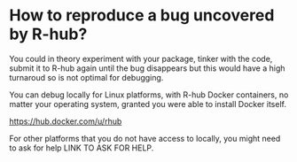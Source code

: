 # How to reproduce a bug uncovered by R-hub?

You could in theory experiment with your package, tinker with the code, submit it to R-hub again until the bug disappears but this would have a high turnaroud so is not optimal for debugging.

You can debug locally for Linux platforms, with R-hub Docker containers, no matter your operating system, granted you were able to install Docker itself.

https://hub.docker.com/u/rhub

For other platforms that you do not have access to locally, you might need to ask for help LINK TO ASK FOR HELP.